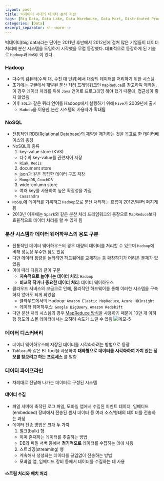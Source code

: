 ```yaml
---
layout: post
title: 빅데이터 시대의 데이터 분석 기반
tags: [Big Data, Data Lake, Data Warehouse, Data Mart, Distributed Processing]
categories: [Data]
excerpt_separator: <!--more-->
---
```

빅데이터(big data)라는 단어는 2011년 후반에서 2012년에 걸쳐 많은 기업들이 데이터 처리에 분산 시스템을 도입하기 시작했을 무렵 등장했다. 대표적으로 등장하게 된 기술로 `Hadoop`과 `NoSQL`이 있다.<!--more-->

### Hadoop
- 다수의 컴퓨터(수백 대, 수천 대 단위)에서 대량의 데이터를 처리하기 위한 시스템
- 초기에는 구글에서 개발된 분산 처리 프레임워크인 `MapReduce`를 참고하여 제작됨. 이 경우 데이터 처리를 위해 `Java` 언어로 프로그래밍 해야 했기 때문에, 접근성이 좋지 않았음
- 이후 `SQL`과 같은 쿼리 언어를 Hadoop에서 실행하기 위해 `Hive`가 2009년에 출시
  - `Hadoop`을 이용한 분산 시스템의 사용자가 확대됨

### NoSQL
- 전통적인 RDB(Relational Database)의 제약을 제거하는 것을 목표로 한 데이터베이스의 총칭
- NoSQL의 종류
  1. key-value store (KVS)
    - 다수의 key-value를 관련지어 저장
    - `Riak`, `Redis`
  2. document store
    - json과 같은 복잡한 데이터 구조 저장
    - `MongoDB`, `CouchDB`
  3. wide-column store
    - 여러 key를 사용하여 높은 확장성을 가짐
    - `Cassandra`
- `NoSQL`에 데이터를 기록하고 `Hadoop`으로 분산 처리하는 흐름이 2012년부터 퍼지게 됨
- 2013년 이후에는 `Spark`와 같은 분산 처리 프레임워크의 등장으로 `MapReduce`보다 효율적으로 데이터 처리를 할 수 있게 됨

### 분산 시스템과 데이터 웨어하우스의 용도 구분
- 전통적인 데이터 웨어하우스의 경우 대량의 데이터를 처리할 수 있으며 `Hadoop`에 비해 성능상 우수한 점도 있음
- 다만 데이터 용량을 늘리려면 하드웨어를 교체하는 등 확장하기가 어려운 문제가 있었음
- 이에 따라 다음과 같이 구분
  - **지속적으로 늘어나는 데이터 처리**: `Hadoop`
  - **비교적 작거나 중요한 데이터 처리**: 데이터 웨어하우스
- 클라우드 서비스의 보급으로 인해, 물리적인 하드웨어를 통해 이러한 시스템을 구축하지 않아도 되게 되었음
  - 클라우드에서의 Hadoop: `Amazon Elastic MapReduce`, `Azure HDInsight`
  - 데이터 웨어하우스: `Google BigQuery`, `Amazon Redshift`
- 다만 분산 처리 시스템의 경우 [MapReduce 방식](https://12bme.tistory.com/154)을 사용하기 때문에 10만 개 이하 행 정도의 스몰 데이터에서는 오히려 속도가 느릴 수 있음
  ![메모-5](https://i.imgur.com/BGOnl7Z.jpg)

### 데이터 디스커버리
- 데이터 웨어하우스에 저장된 데이터를 시각화하려는 방법으로 등장
- `Tableau`와 같은 BI Tool을 사용하여 **대화형으로 데이터를 시각화하여 가치 있는 정보를 찾으려고 하는 프로세스** 를 말함

### 데이터 파이프라인
- 차례대로 전달해 나가는 데이터로 구성된 시스템
#### 데이터 수집
  - 파일 서버에 축적된 로그 파일, 모바일 앱에서 수집된 이벤트 데이터, 임베디드(embedded) 장비에서 전송된 센서 데이터 등 여러 소스/형태의 데이터를 전송하는 과정
  - 데이터 전송 방법은 크개 두 가지
    1. 벌크(bulk) 형
      - 이미 존재하는 데이터를 추출하는 방법
      - DB와 파일 서버 등에서 **정기적으로** 데이터를 수집하는 데에 사용
    2. 스트리밍(streaming) 형
      - 계속해서 생성되는 데이터를 끊임없이 전송하는 방법
      - 모바일 앱, 임베디드 장비 등에서 데이터를 수집하는 데 사용

#### 스트림 처리와 배치 처리
